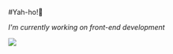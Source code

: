 #Yah-ho!👋 

*I'm currently working on front-end development*

<img src="[pic_trulli.jpg](https://www.google.com/url?sa=i&url=https%3A%2F%2Fwww.pinterest.com%2Fpin%2Ftratando-de-estudiar-como-gif-school-tryingtostudy-estudiando-gifs--383157880799144802%2F&psig=AOvVaw3aCAupav9pkuqVnLLUmvMY&ust=1728750741006000&source=images&cd=vfe&opi=89978449&ved=0CBMQjRxqFwoTCPjEoMLghokDFQAAAAAdAAAAABAR)" >
